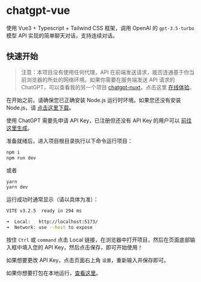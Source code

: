 # chatgpt-vue

使用 Vue3 + Typescript + Tailwind CSS 框架，调用 OpenAI 的 `gpt-3.5-turbo` 模型 API 实现的简单聊天对话，支持连续对话。

## 快速开始

>注意：本项目没有使用任何代理，API 在前端发送请求，能否连通基于你当前浏览器的所处的网络环境。如果你需要在服务端发送 API 请求的 ChatGPT，可以查看我的另一个项目 [chatgpt-nuxt](https://github.com/lianginx/chatgpt-nuxt)，点击这里 [在线体验](http://ai.in-x.cc/)。

在开始之前，请确保您已正确安装 Node.js 运行时环境。如果您还没有安装 Node.js，请 [点击这里下载](https://nodejs.org/zh-cn/)。

使用 ChatGPT 需要先申请 API Key，已注册但还没有 API Key 的用户可以 [前往这里生成](https://platform.openai.com/account/api-keys)。

准备就绪后，进入项目根目录执行以下命令运行项目：

```bash
npm i
npm run dev
```

或者

```bash
yarn
yarn dev
```

运行成功时通常显示（请以具体为准）：

```bash
VITE v3.2.5  ready in 294 ms

➜  Local:   http://localhost:5173/
➜  Network: use --host to expose
```

按住 `Ctrl` 或 `command` 点击 Local 链接，在浏览器中打开项目，然后在页面底部输入框中填入您的 API Key，然后点击保存，即可开始使用！

如果想要更改 API Key，点击页面右上角 `设置`，重新输入并保存即可。

如果你想要打包在本地运行，[查看这里](/docs/electron-packaging-guide.md)。